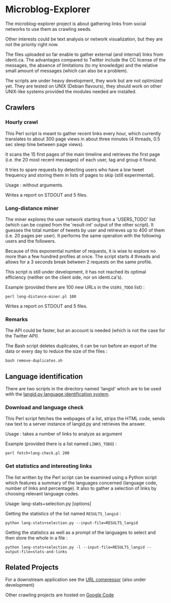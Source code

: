 Microblog-Explorer
==================


The microblog-explorer project is about gathering links from social networks to use them as crawling seeds.

Other interests could be text analysis or network visualization, but they are not the priority right now.

The files uploaded so far enable to gather external (and internal) links from identi.ca. The advantages compared to Twitter include the CC license of the messages, the absence of limitations (to my knowledge) and the relative small amount of messages (which can also be a problem).

The scripts are under heavy development, they work but are not optimized yet. They are tested on UNIX (Debian flavours), they should work on other UNIX-like systems provided the modules needed are installed.


Crawlers
--------

### Hourly crawl

This Perl script is meant to gather recent links every hour, which currently translates to about 300 page views in about three minutes (4 threads, 0.5 sec sleep time between page views).

It scans the 15 first pages of the main timeline and retrieves the first page (i.e. the 20 most recent messages) of each user, tag and group it found.

It tries to spare requests by detecting users who have a low tweet frequency and storing them in lists of pages to skip (still experimental).

Usage : without arguments.

Writes a report on STDOUT and 5 files.


### Long-distance miner

The miner explores the user network starting from a 'USERS_TODO' list (which can be copied from the 'result-int' output of the other script). It guesses the total number of tweets by user and retrieves up to 400 of them (i.e. 20 pages per user). It performs the same operation with the following users and the followers.

Because of this exponential number of requests, it is wise to explore no more than a few hundred profiles at once. The script starts 4 threads and allows for a 3 seconds break between 2 requests on the same profile.

This script is still under development, it has not reached its optimal efficiency (neither on the client side, nor on identi.ca's).

Example (provided there are 100 new URLs in the `USERS_TODO` list) :

    perl long-distance-miner.pl 100

Writes a report on STDOUT and 5 files.


### Remarks

The API could be faster, but an account is needed (which is not the case for the Twitter API).

The Bash script deletes duplicates, it can be run before an export of the data or every day to reduce the size of the files :

    bash remove-duplicates.sh


Language identification
-----------------------

There are two scripts in the directory named 'langid' which are to be used with the [langid.py language identification system](https://github.com/saffsd/langid.py).


### Download and language check

This Perl script fetches the webpages of a list, strips the HTML code, sends raw text to a server instance of langid.py and retrieves the answer.

Usage : takes a number of links to analyze as argument

Example (provided there is a list named `LINKS_TODO`) :

    perl fetch+lang-check.pl 200


### Get statistics and interesting links

The list written by the Perl script can be examined using a Python script which features a summary of the languages concerned (language code, number of links and percentage). It also to gather a selection of links by choosing relevant language codes.

Usage: lang-stats+selection.py [options]

Getting the statistics of the list named `RESULTS_langid` :

    python lang-stats+selection.py --input-file=RESULTS_langid

Getting the statistics as well as a prompt of the languages to select and then store the whole in a file :

    python lang-stats+selection.py -l --input-file=RESULTS_langid --output-file=stats-and-links


Related Projects
--------------

For a downstream application see the [URL compressor](https://github.com/adbar/url-compressor) (also under development)

Other crawling projects are hosted on [Google Code](http://code.google.com/u/114777084812550353886/)
